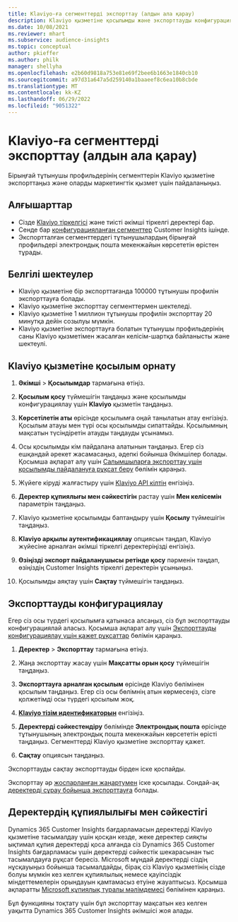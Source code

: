 ```yaml
---
title: Klaviyo-ға сегменттерді экспорттау (алдын ала қарау)
description: Klaviyo қызметіне қосылымды және экспорттауды конфигурациялау жолы туралы ақпарат.
ms.date: 10/08/2021
ms.reviewer: mhart
ms.subservice: audience-insights
ms.topic: conceptual
author: pkieffer
ms.author: philk
manager: shellyha
ms.openlocfilehash: e2b60d9818a753e81e69f2bee6b1663e1840cb10
ms.sourcegitcommit: a97d31a647a5d259140a1baaeef8c6ea10b8cbde
ms.translationtype: MT
ms.contentlocale: kk-KZ
ms.lasthandoff: 06/29/2022
ms.locfileid: "9051322"
---
```

# <a name="export-segments-to-klaviyo-preview"></a>Klaviyo-ға сегменттерді экспорттау (алдын ала қарау)

Бірыңғай тұтынушы профильдерінің сегменттерін Klaviyo қызметіне экспорттаңыз және оларды маркетингтік қызмет үшін пайдаланыңыз.

## <a name="prerequisites"></a>Алғышарттар

-   Сізде [Klaviyo тіркелгісі](https://www.klaviyo.com/) және тиісті әкімші тіркелгі деректері бар.
-   Сенде бар [конфигурацияланған сегменттер](segments.md) Customer Insights ішінде.
-   Экспортталған сегменттердегі тұтынушылардың бірыңғай профильдері электрондық пошта мекенжайын көрсететін өрістен тұрады.

## <a name="known-limitations"></a>Белгілі шектеулер

- Klaviyo қызметіне бір экспорттағанда 100000 тұтынушы профилін экспорттауға болады.
- Klaviyo қызметіне экспорттау сегменттермен шектеледі.
- Klaviyo қызметіне 1 миллион тұтынушы профилін экспорттау 20 минутқа дейін созылуы мүмкін. 
- Klaviyo қызметіне экспорттауға болатын тұтынушы профильдерінің саны Klaviyo қызметімен жасалған келісім-шартқа байланысты және шектеулі.

## <a name="set-up-connection-to-klaviyo"></a>Klaviyo қызметіне қосылым орнату

1. **Әкімші** > **Қосылымдар** тармағына өтіңіз.

1. **Қосылым қосу** түймешігін таңдаңыз және қосылымды конфигурациялау үшін **Klaviyo** қызметін таңдаңыз.

1. **Көрсетілетін аты** өрісінде қосылымға оңай танылатын атау енгізіңіз. Қосылым атауы мен түрі осы қосылымды сипаттайды. Қосылымның мақсатын түсіндіретін атауды таңдауды ұсынамыз.

1. Осы қосылымды кім пайдалана алатынын таңдаңыз. Егер сіз ешқандай әрекет жасамасаңыз, әдепкі бойынша Әкімшілер болады. Қосымша ақпарат алу үшін [Салымшыларға экспорттау үшін қосылымды пайдалануға рұқсат беру](connections.md#allow-contributors-to-use-a-connection-for-exports) бөлімін қараңыз.

1. Жүйеге кіруді жалғастыру үшін [Klaviyo API кілтін](https://help.klaviyo.com/hc/articles/115005062267-How-to-Manage-Your-Account-s-API-Keys) енгізіңіз. 

1. **Деректер құпиялығы мен сәйкестігін** растау үшін **Мен келісемін** параметрін таңдаңыз.

1. Klaviyo қызметіне қосылымды баптандыру үшін **Қосылу** түймешігін таңдаңыз.

1. **Klaviyo арқылы аутентификациялау** опциясын таңдап, Klaviyo жүйесіне арналған әкімші тіркелгі деректеріңізді енгізіңіз.

1. **Өзіңізді экспорт пайдаланушысы ретінде қосу** пәрменін таңдап, өзіңіздің Customer Insights тіркелгі деректерін ұсыныңыз.

1. Қосылымды аяқтау үшін **Сақтау** түймешігін таңдаңыз.

## <a name="configure-an-export"></a>Экспорттауды конфигурациялау

Егер сіз осы түрдегі қосылымға қатынаса алсаңыз, сіз бұл экспорттауды конфигурациялай аласыз. Қосымша ақпарат алу үшін [Экспорттауды конфигурациялау үшін қажет рұқсаттар](export-destinations.md#set-up-a-new-export) бөлімін қараңыз.

1. **Деректер** > **Экспорттау** тармағына өтіңіз.

1. Жаңа экспорттау жасау үшін **Мақсатты орын қосу** түймешігін таңдаңыз.

1. **Экспорттауға арналған қосылым** өрісінде Klaviyo бөлімінен қосылым таңдаңыз. Егер сіз осы бөлімнің атын көрмесеңіз, сізге қолжетімді осы түрдегі қосылым жоқ.

1. [**Klaviyo тізім идентификаторын**](https://help.klaviyo.com/hc/articles/115005078647-How-to-Find-a-List-ID) енгізіңіз.     

3. **Деректерді сәйкестендіру** бөлімінде **Электрондық пошта** өрісінде тұтынушының электрондық пошта мекенжайын көрсететін өрісті таңдаңыз. Сегменттерді Klaviyo қызметіне экспорттау қажет.

1. **Сақтау** опциясын таңдаңыз.

Экспорттауды сақтау экспорттауды бірден іске қоспайды.

Экспорттау әр [жоспарланған жаңартумен](system.md#schedule-tab) іске қосылады. Сондай-ақ [деректерді сұрау бойынша экспорттауға](export-destinations.md#run-exports-on-demand) болады. 


## <a name="data-privacy-and-compliance"></a>Деректердің құпиялылығы мен сәйкестігі

Dynamics 365 Customer Insights бағдарламасын деректерді Klaviyo қызметіне тасымалдау үшін қосқан кезде, жеке деректер сияқты ықтимал құпия деректерді қоса алғанда сіз Dynamics 365 Customer Insights бағдарламасы үшін деректерді сәйкестік шекарасынан тыс тасымалдауға рұқсат бересіз. Microsoft мұндай деректерді сіздің нұсқауыңыз бойынша тасымалдайды, бірақ сіз Klaviyo қызметінің сізде болуы мүмкін кез келген құпиялылық немесе қауіпсіздік міндеттемелерін орындауын қамтамасыз етуіне жауаптысыз. Қосымша ақпаратты [Microsoft құпиялық туралы мәлімдемесі](https://go.microsoft.com/fwlink/?linkid=396732) бөлімінен қараңыз.

Бұл функцияны тоқтату үшін бұл экспорттау мақсатын кез келген уақытта Dynamics 365 Customer Insights әкімшісі жоя алады.
